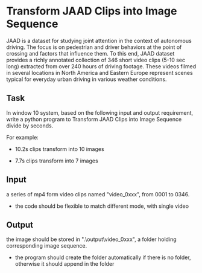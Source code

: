 # Transform JAAD Clips into Image Sequence

JAAD is a dataset for studying joint attention in the context of autonomous driving. The focus is on pedestrian and driver behaviors at the point of crossing and factors that influence them. To this end, JAAD dataset provides a richly annotated collection of 346 short video clips (5-10 sec long) extracted from over 240 hours of driving footage. These videos filmed in several locations in North America and Eastern Europe represent scenes typical for everyday urban driving in various weather conditions.

## Task

In window 10 system, based on the following input and output requirement, write a python program to Transform JAAD Clips into Image Sequence divide by seconds. 

For example: 

- 10.2s clips transform into 10 images

- 7.7s clips transform into 7 images

## Input

a series of mp4 form video clips named "video_0xxx", from 0001 to 0346. 

- the code should be flexible to match different mode, with single video 

## Output

the image should be stored in ".\output\video_0xxx", a folder holding corresponding image sequence.

- the program should create the folder automatically if there is no folder, otherwise it should append in the folder